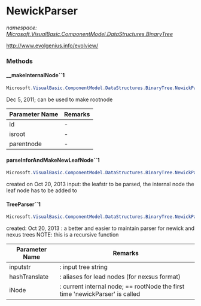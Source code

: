 ﻿# NewickParser
_namespace: [Microsoft.VisualBasic.ComponentModel.DataStructures.BinaryTree](./index.md)_

http://www.evolgenius.info/evolview/



### Methods

#### __makeInternalNode``1
```csharp
Microsoft.VisualBasic.ComponentModel.DataStructures.BinaryTree.NewickParser.__makeInternalNode``1(System.String,System.Boolean,Microsoft.VisualBasic.ComponentModel.DataStructures.BinaryTree.TreeNode{``0}@)
```
Dec 5, 2011; can be used to make rootnode

|Parameter Name|Remarks|
|--------------|-------|
|id|-|
|isroot|-|
|parentnode|-|


#### parseInforAndMakeNewLeafNode``1
```csharp
Microsoft.VisualBasic.ComponentModel.DataStructures.BinaryTree.NewickParser.parseInforAndMakeNewLeafNode``1(System.String,System.Collections.Generic.Dictionary{System.String,System.String},Microsoft.VisualBasic.ComponentModel.DataStructures.BinaryTree.TreeNode{``0})
```
created on Oct 20, 2013 
 input: the leafstr to be parsed, the internal node the leaf node has to be added to

#### TreeParser``1
```csharp
Microsoft.VisualBasic.ComponentModel.DataStructures.BinaryTree.NewickParser.TreeParser``1(System.String,System.Collections.Generic.Dictionary{System.String,System.String},Microsoft.VisualBasic.ComponentModel.DataStructures.BinaryTree.TreeNode{``0}@)
```
created: Oct 20, 2013 : a better and easier to maintain parser for newick and nexus trees
 NOTE: this is a recursive function

|Parameter Name|Remarks|
|--------------|-------|
|inputstr| : input tree string |
|hashTranslate| : aliases for lead nodes (for nexsus format) |
|iNode| : current internal node; == rootNode the first time 'newickParser' is called  |



